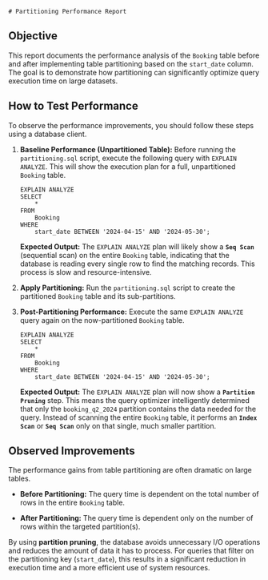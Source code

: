	# Partitioning Performance Report

## Objective

This report documents the performance analysis of the `Booking` table before and after implementing table partitioning based on the `start_date` column. The goal is to demonstrate how partitioning can significantly optimize query execution time on large datasets.

## How to Test Performance

To observe the performance improvements, you should follow these steps using a database client.

1.  **Baseline Performance (Unpartitioned Table):** Before running the `partitioning.sql` script, execute the following query with `EXPLAIN ANALYZE`. This will show the execution plan for a full, unpartitioned `Booking` table.
    
    ```
    EXPLAIN ANALYZE
    SELECT
        *
    FROM
        Booking
    WHERE
        start_date BETWEEN '2024-04-15' AND '2024-05-30';
    
    ```
    
    **Expected Output:** The `EXPLAIN ANALYZE` plan will likely show a **`Seq Scan`** (sequential scan) on the entire `Booking` table, indicating that the database is reading every single row to find the matching records. This process is slow and resource-intensive.
    
2.  **Apply Partitioning:** Run the `partitioning.sql` script to create the partitioned `Booking` table and its sub-partitions.
    
3.  **Post-Partitioning Performance:** Execute the same `EXPLAIN ANALYZE` query again on the now-partitioned `Booking` table.
    
    ```
    EXPLAIN ANALYZE
    SELECT
        *
    FROM
        Booking
    WHERE
        start_date BETWEEN '2024-04-15' AND '2024-05-30';
    
    ```
    
    **Expected Output:** The `EXPLAIN ANALYZE` plan will now show a **`Partition Pruning`** step. This means the query optimizer intelligently determined that only the `booking_q2_2024` partition contains the data needed for the query. Instead of scanning the entire `Booking` table, it performs an **`Index Scan`** or **`Seq Scan`** only on that single, much smaller partition.
    

## Observed Improvements

The performance gains from table partitioning are often dramatic on large tables.

-   **Before Partitioning:** The query time is dependent on the total number of rows in the entire `Booking` table.
    
-   **After Partitioning:** The query time is dependent only on the number of rows within the targeted partition(s).
    

By using **partition pruning**, the database avoids unnecessary I/O operations and reduces the amount of data it has to process. For queries that filter on the partitioning key (`start_date`), this results in a significant reduction in execution time and a more efficient use of system resources.